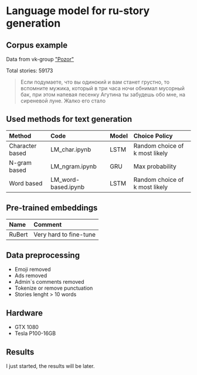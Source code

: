 # Language model for ru-story generation
## Corpus example 
Data from vk-group ["Pozor"](https://vk.com/styd.pozor) 

Total stories: 59173
>Если подумаете, что вы одинокий и вам станет грустно, то вспомните мужика, который в три часа ночи обнимал мусорный бак, при этом напевая песенку Агутина ты забудешь обо мне, на сиреневой луне. Жалко его стало

## Used methods for text generation 
| Method | Code | Model | Choice Policy
|:----|:----|:----|:----|
| Character based  | LM_char.ipynb | LSTM | Random choice of k most likely
| N-gram based | LM_ngram.ipynb | GRU | Max probability
| Word based | LM_word-based.ipynb | LSTM |  Random choice of k most likely

## Pre-trained embeddings
| Name | Comment |
|:----|:----|
| RuBert | Very hard to fine-tune | 

## Data preprocessing

- Emoji removed
- Ads removed
- Admin`s comments removed
- Tokenize or remove punctuation
- Stories lenght > 10 words

## Hardware
- GTX 1080
- Tesla P100-16GB


## Results 
I just started, the results will be later.